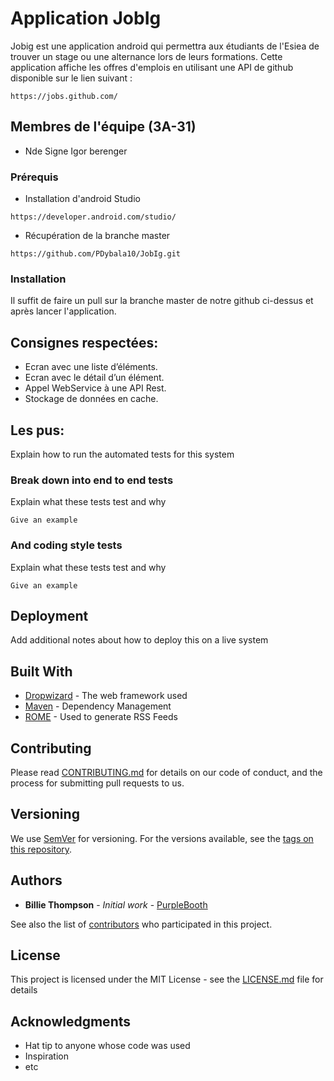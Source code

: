 # Application JobIg

Jobig est une application android qui permettra aux étudiants de l'Esiea de trouver un stage ou une alternance lors de leurs formations.
Cette application affiche les offres d'emplois en utilisant une API de github disponible sur le lien suivant :

```
https://jobs.github.com/
```

## Membres de l'équipe (3A-31)

* Nde Signe Igor berenger

### Prérequis

* Installation d'android Studio 

```
https://developer.android.com/studio/
```

* Récupération de la branche master

```
https://github.com/PDybala10/JobIg.git
```

### Installation

Il suffit de faire un pull sur la branche master de notre github ci-dessus et après lancer l'application.

## Consignes respectées:

* Ecran avec une liste d’éléments.
* Ecran avec le détail d’un élément.
* Appel WebService à une API Rest.
* Stockage de données en cache.

## Les pus:

Explain how to run the automated tests for this system

### Break down into end to end tests

Explain what these tests test and why

```
Give an example
```

### And coding style tests

Explain what these tests test and why

```
Give an example
```

## Deployment

Add additional notes about how to deploy this on a live system

## Built With

* [Dropwizard](http://www.dropwizard.io/1.0.2/docs/) - The web framework used
* [Maven](https://maven.apache.org/) - Dependency Management
* [ROME](https://rometools.github.io/rome/) - Used to generate RSS Feeds

## Contributing

Please read [CONTRIBUTING.md](https://gist.github.com/PurpleBooth/b24679402957c63ec426) for details on our code of conduct, and the process for submitting pull requests to us.

## Versioning

We use [SemVer](http://semver.org/) for versioning. For the versions available, see the [tags on this repository](https://github.com/your/project/tags). 

## Authors

* **Billie Thompson** - *Initial work* - [PurpleBooth](https://github.com/PurpleBooth)

See also the list of [contributors](https://github.com/your/project/contributors) who participated in this project.

## License

This project is licensed under the MIT License - see the [LICENSE.md](LICENSE.md) file for details

## Acknowledgments

* Hat tip to anyone whose code was used
* Inspiration
* etc
